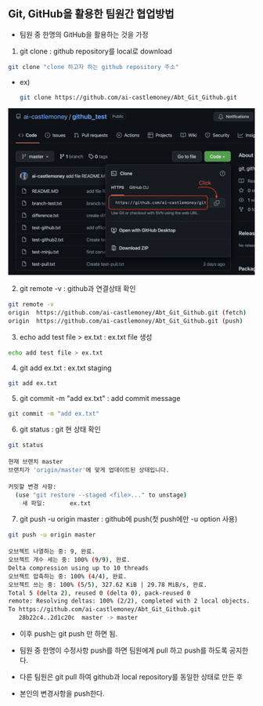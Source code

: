 ## Git, GitHub을 활용한 팀원간 협업방법
- 팀원 중 한명의 GitHub을 활용하는 것을 가정

1. git clone : github repository를 local로 download
```bash
git clone "clone 하고자 하는 github repository 주소"
```
- ex)  
  ```bash
  git clone https://github.com/ai-castlemoney/Abt_Git_Github.git
  ```

![clone image](https://github.com/ai-castlemoney/Abt_Git_Github/blob/master/images/clone_github_test.png)

2. git remote -v : github과 연결상태 확인 
```bash
git remote -v
origin	https://github.com/ai-castlemoney/Abt_Git_Github.git (fetch)
origin	https://github.com/ai-castlemoney/Abt_Git_Github.git (push)
```

3. echo add test file > ex.txt : ex.txt file 생성
```bash
echo add test file > ex.txt
```

4. git add ex.txt : ex.txt staging
```bash
git add ex.txt
```

5. git commit -m "add ex.txt" : add commit message
```bash
git commit -m "add ex.txt"
```

6. git status : git 현 상태 확인
```bash
git status

현재 브랜치 master
브랜치가 'origin/master'에 맞게 업데이트된 상태입니다.

커밋할 변경 사항:
  (use "git restore --staged <file>..." to unstage)
	새 파일:       ex.txt
```

7. git push -u origin master : github에 push(첫 push에만 -u option 사용)
```bash
git push -u origin master

오브젝트 나열하는 중: 9, 완료.
오브젝트 개수 세는 중: 100% (9/9), 완료.
Delta compression using up to 10 threads
오브젝트 압축하는 중: 100% (4/4), 완료.
오브젝트 쓰는 중: 100% (5/5), 327.62 KiB | 29.78 MiB/s, 완료.
Total 5 (delta 2), reused 0 (delta 0), pack-reused 0
remote: Resolving deltas: 100% (2/2), completed with 2 local objects.
To https://github.com/ai-castlemoney/Abt_Git_Github.git
   28b22c4..2d1c20c  master -> master
```
- 이후 push는 git push 만 하면 됨.

- 팀원 중 한명이 수정사항 push를 하면 팀원에게 pull 하고 push를 하도록 공지한다.
- 다른 팀원은 git pull 하여 github과 local repository를 동일한 상태로 만든 후
- 본인의 변경사항을 push한다.

